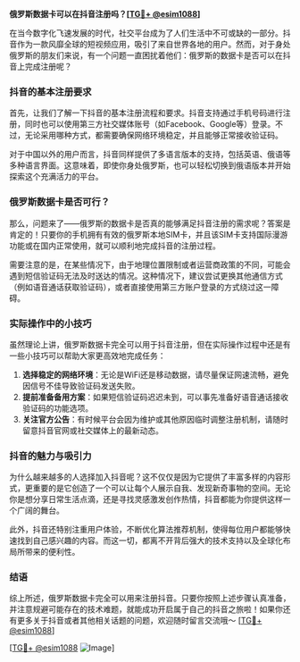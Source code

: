**俄罗斯数据卡可以在抖音注册吗？[[TG💪+ @esim1088](https://t.me/s/esim1088)]**

在当今数字化飞速发展的时代，社交平台成为了人们生活中不可或缺的一部分。抖音作为一款风靡全球的短视频应用，吸引了来自世界各地的用户。然而，对于身处俄罗斯的朋友们来说，有一个问题一直困扰着他们：俄罗斯的数据卡是否可以在抖音上完成注册呢？

### 抖音的基本注册要求

首先，让我们了解一下抖音的基本注册流程和要求。抖音支持通过手机号码进行注册，同时也可以使用第三方社交媒体账号（如Facebook、Google等）登录。不过，无论采用哪种方式，都需要确保网络环境稳定，并且能够正常接收验证码。

对于中国以外的用户而言，抖音同样提供了多语言版本的支持，包括英语、俄语等多种语言界面。这意味着，即使你身处俄罗斯，也可以轻松切换到俄语版本并开始探索这个充满活力的平台。

### 俄罗斯数据卡是否可行？

那么，问题来了——俄罗斯的数据卡是否真的能够满足抖音注册的需求呢？答案是肯定的！只要你的手机拥有有效的俄罗斯本地SIM卡，并且该SIM卡支持国际漫游功能或在国内正常使用，就可以顺利地完成抖音的注册过程。

需要注意的是，在某些情况下，由于地理位置限制或者运营商政策的不同，可能会遇到短信验证码无法及时送达的情况。这种情况下，建议尝试更换其他通信方式（例如语音通话获取验证码），或者直接使用第三方账户登录的方式绕过这一障碍。

### 实际操作中的小技巧

虽然理论上讲，俄罗斯数据卡完全可以用于抖音注册，但在实际操作过程中还是有一些小技巧可以帮助大家更高效地完成任务：

1. **选择稳定的网络环境**：无论是WiFi还是移动数据，请尽量保证网速流畅，避免因信号不佳导致验证码发送失败。
2. **提前准备备用方案**：如果短信验证码迟迟未到，可以事先准备好语音通话接收验证码的功能选项。
3. **关注官方公告**：有时候平台会因为维护或其他原因临时调整注册机制，请随时留意抖音官网或社交媒体上的最新动态。

### 抖音的魅力与吸引力

为什么越来越多的人选择加入抖音呢？这不仅仅是因为它提供了丰富多样的内容形式，更重要的是它创造了一个可以让每个人展示自我、发现新奇事物的空间。无论你是想分享日常生活点滴，还是寻找灵感激发创作热情，抖音都能为你提供这样一个广阔的舞台。

此外，抖音还特别注重用户体验，不断优化算法推荐机制，使得每位用户都能够快速找到自己感兴趣的内容。而这一切，都离不开背后强大的技术支持以及全球化布局所带来的便利性。

### 结语

综上所述，俄罗斯数据卡完全可以用来注册抖音。只要你按照上述步骤认真准备，并注意规避可能存在的技术难题，就能成功开启属于自己的抖音之旅啦！如果你还有更多关于抖音或者其他相关话题的问题，欢迎随时留言交流哦～ [[TG💪+ @esim1088](https://t.me/s/esim1088)]

[[TG💪+ @esim1088](https://t.me/s/esim1088) ![Image](https://i.postimg.cc/4NQfJmqS/Snipaste-2025-05-13-00-14-12.png)]